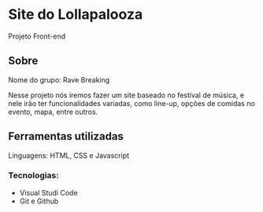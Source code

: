 # Site do Lollapalooza

Projeto Front-end

## Sobre 

Nome do grupo: Rave Breaking

<p>Nesse projeto nós iremos fazer um site baseado no festival de música, e nele irão ter funcionalidades variadas, como line-up, opções de comidas no evento, mapa, 
entre outros.</p>

## Ferramentas utilizadas

Linguagens: HTML, CSS e Javascript

### Tecnologias: 

- Visual Studi Code
- Git e Github

